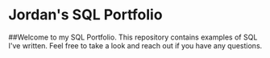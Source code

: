 # Jordan's SQL Portfolio
##Welcome to my SQL Portfolio. This repository contains examples of SQL I've written. Feel free to take a look and reach out if you have any questions.
